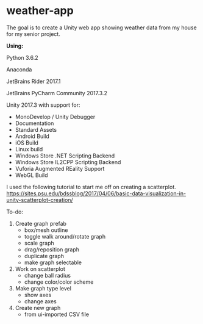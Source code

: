 # weather-app

The goal is to create a Unity web app showing weather data from my house for my senior project.

**Using:**

Python 3.6.2

Anaconda

JetBrains Rider 2017.1

JetBrains PyCharm Community 2017.3.2

Unity 2017.3 with support for:

- MonoDevelop / Unity Debugger
- Documentation
- Standard Assets
- Android Build
- iOS Build
- Linux build
- Windows Store .NET Scripting Backend
- Windows Store IL2CPP Scripting Backend
- Vuforia Augmented REality Support
- WebGL Build

I used the following tutorial to start me off on creating a scatterplot.
https://sites.psu.edu/bdssblog/2017/04/06/basic-data-visualization-in-unity-scatterplot-creation/

To-do:
1. Create graph prefab
   - box/mesh outline
   - toggle walk around/rotate graph
   - scale graph
   - drag/reposition graph
   - duplicate graph
   - make graph selectable
2. Work on scatterplot
   - change ball radius
   - change color/color scheme
3. Make graph type level
   - show axes
   - change axes
4. Create new graph
   - from ui-imported CSV file
